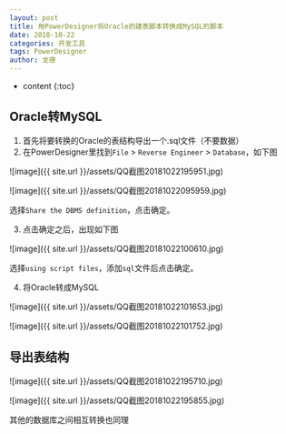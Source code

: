 ```yaml
---
layout: post
title: 用PowerDesigner将Oracle的建表脚本转换成MySQL的脚本
date: 2018-10-22
categories: 开发工具
tags: PowerDesigner
author: 龙德
---
```


* content
{:toc}

## Oracle转MySQL

1. 首先将要转换的Oracle的表结构导出一个.sql文件（不要数据）
2. 在PowerDesigner里找到`File` > `Reverse Engineer` > `Database`，如下图

![image]({{ site.url }}/assets/QQ截图20181022195951.jpg)




![image]({{ site.url }}/assets/QQ截图20181022095959.jpg)

选择`Share the DBMS definition`，点击确定。

3. 点击确定之后，出现如下图


![image]({{ site.url }}/assets/QQ截图20181022100610.jpg)

选择`using script files`，添加`sql`文件后点击确定。

4. 将Oracle转成MySQL

![image]({{ site.url }}/assets/QQ截图20181022101653.jpg)


![image]({{ site.url }}/assets/QQ截图20181022101752.jpg)

## 导出表结构

![image]({{ site.url }}/assets/QQ截图20181022195710.jpg)

![image]({{ site.url }}/assets/QQ截图20181022195855.jpg)

其他的数据库之间相互转换也同理